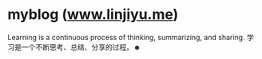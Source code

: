 myblog (www.linjiyu.me)
==============
Learning is a continuous process of thinking, summarizing, and sharing.
学习是一个不断思考、总结、分享的过程。☻
